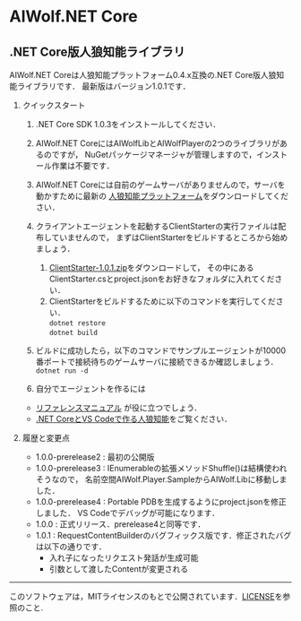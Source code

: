 # AIWolf.NET Core
## .NET Core版人狼知能ライブラリ
AIWolf.NET Coreは人狼知能プラットフォーム0.4.x互換の.NET Core版人狼知能ライブラリです．
最新版はバージョン1.0.1です．

1. クイックスタート
    1. .NET Core SDK 1.0.3をインストールしてください．
    2. AIWolf.NET CoreにはAIWolfLibとAIWolfPlayerの2つのライブラリがあるのですが，
NuGetパッケージマネージャが管理しますので，インストール作業は不要です．
    3. AIWolf.NET Coreには自前のゲームサーバがありませんので，サーバを動かすために最新の
[人狼知能プラットフォーム](http://aiwolf.org/server/)をダウンロードしてください．
    4. クライアントエージェントを起動するClientStarterの実行ファイルは配布していませんので，
まずはClientStarterをビルドするところから始めましょう．
       1. [ClientStarter-1.0.1.zip](https://github.com/AIWolfSharp/AIWolfCore/releases/download/v1.0.1/ClientStarter-1.0.1.zip)をダウンロードして，
その中にあるClientStarter.csとproject.jsonをお好きなフォルダに入れてください．
       2. ClientStarterをビルドするために以下のコマンドを実行してください．  
`dotnet restore`  
`dotnet build`
    5. ビルドに成功したら，以下のコマンドでサンプルエージェントが10000番ポートで接続待ちのゲームサーバに接続できるか確認しましょう．  
`dotnet run -d`

    6. 自分でエージェントを作るには
      * [リファレンスマニュアル](https://github.com/AIWolfSharp/AIWolfCore/releases/download/v1.0.1/AIWolf_NET_ReferenceManual.zip) が役に立つでしょう．
      * [.NET CoreとVS Codeで作る人狼知能](http://www.slideshare.net/takots/net-corevs-code-71808207)をご覧ください．
1. 履歴と変更点

    * 1.0.0-prerelease2 : 最初の公開版
    * 1.0.0-prerelease3 : IEnumerableの拡張メソッドShuffle()は結構使われそうなので，
名前空間AIWolf.Player.SampleからAIWolf.Libに移動しました．
    * 1.0.0-prerelease4 : Portable PDBを生成するようにproject.jsonを修正しました．
VS Codeでデバッグが可能になります．
    * 1.0.0 : 正式リリース．prerelease4と同等です．
    * 1.0.1 : RequestContentBuilderのバグフィックス版です．修正されたバグは以下の通りです．
      * 入れ子になったリクエスト発話が生成可能
      * 引数として渡したContentが変更される
      

---
このソフトウェアは，MITライセンスのもとで公開されています．[LICENSE](https://github.com/AIWolfSharp/AIWolf_NET/blob/master/LICENSE)を参照のこと.

